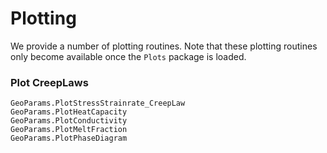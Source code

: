 # Plotting

We provide a number of plotting routines. Note that these plotting routines only become available once the `Plots` package is loaded.
### Plot CreepLaws 

```@docs
GeoParams.PlotStressStrainrate_CreepLaw
GeoParams.PlotHeatCapacity
GeoParams.PlotConductivity
GeoParams.PlotMeltFraction
GeoParams.PlotPhaseDiagram
```
